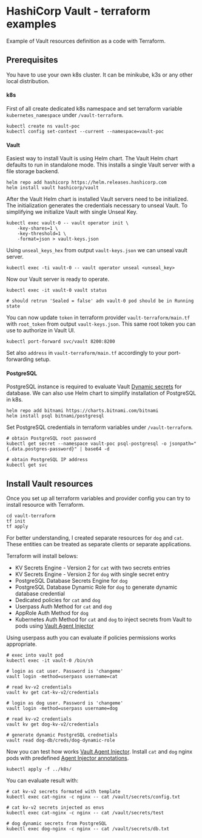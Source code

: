 # HashiCorp Vault - terraform examples

Example of Vault resources definition as a code with Terraform.

## Prerequisites

You have to use your own k8s cluster. It can be minikube, k3s or any other local distribution.


#### k8s

First of all create dedicated k8s namespace and set terraform variable `kubernetes_namespace` under `/vault-terraform`.

```
kubectl create ns vault-poc
kubectl config set-context --current --namespace=vault-poc
```

#### Vault 

Easiest way to install Vault is using Helm chart.
The Vault Helm chart defaults to run in standalone mode. This installs a single Vault server with a file storage backend.

```
helm repo add hashicorp https://helm.releases.hashicorp.com
helm install vault hashicorp/vault
```

After the Vault Helm chart is installed Vault servers need to be initialized. The initialization generates the credentials necessary to unseal Vault.
To simplifying we initialize Vault with single Unseal Key.

```
kubectl exec vault-0 -- vault operator init \
    -key-shares=1 \
    -key-threshold=1 \
    -format=json > vault-keys.json
```

Using `unseal_keys_hex` from output `vault-keys.json` we can unseal vault server.

```
kubectl exec -ti vault-0 -- vault operator unseal <unseal_key>
```

Now our Vault server is ready to operate.

```
kubectl exec -it vault-0 vault status

# should retrun 'Sealed = false' adn vault-0 pod should be in Running state
```

You can now update `token` in terraform provider `vault-terraform/main.tf` with `root_token` from output `vault-keys.json`.
This same root token you can use to authorize in Vault UI.

```
kubectl port-forward svc/vault 8200:8200
```

Set also `address` in `vault-terraform/main.tf` accordingly to your port-forwarding setup.

#### PostgreSQL

PostgreSQL instance is required to evaluate Vault [Dynamic secrets](https://developer.hashicorp.com/vault/docs/secrets/databases) for database.
We can also use Helm chart to simplify installation of PostgreSQL in k8s.

```
helm repo add bitnami https://charts.bitnami.com/bitnami
helm install psql bitnami/postgresql

```

Set PostgreSQL credentials in terraform variables under `/vault-terraform`.

```
# obtain PostgreSQL root password
kubectl get secret --namespace vault-poc psql-postgresql -o jsonpath="{.data.postgres-password}" | base64 -d

# obtain PostgreSQL IP address
kubectl get svc
```

## Install Vault resources

Once you set up all terraform variables and provider config you can try to install resource with Terraform.

```
cd vault-terraform
tf init 
tf apply 
```

For better understanding, I created separate resources for `dog` and `cat`. 
These entities can be treated as separate clients or separate applications.

Terraform will install belows:
* KV Secrets Engine - Version 2 for `cat` with two secrets entries
* KV Secrets Engine - Version 2 for `dog` with single secret entry
* PostgreSQL Database Secrets Engine for `dog`
* PostgreSQL Database Dynamic Role for `dog` to generate dynamic database credential
* Dedicated policies for `cat` and `dog`
* Userpass Auth Method for `cat` and `dog`
* AppRole Auth Method for `dog`
* Kubernetes Auth Method for `cat` and `dog` to inject secrets from Vault to pods using [Vault Agent Injector](https://developer.hashicorp.com/vault/docs/platform/k8s/injector)

Using userpass auth you can evaluate if policies permissions works appropriate.

```
# exec into vault pod
kubectl exec -it vault-0 /bin/sh

# login as cat user. Password is 'changeme'
vault login -method=userpass username=cat

# read kv-v2 credentials
vault kv get cat-kv-v2/credentials

# login as dog user. Password is 'changeme'
vault login -method=userpass username=dog

# read kv-v2 credentials
vault kv get dog-kv-v2/credentials

# generate dynamic PostgreSQL crednetials
vault read dog-db/creds/dog-dynamic-role
```

Now you can test how works [Vault Agent Injector](https://developer.hashicorp.com/vault/docs/platform/k8s/injector).
Install `cat` and `dog` nginx pods with predefined [Agent Injector annotations](https://developer.hashicorp.com/vault/docs/platform/k8s/injector/annotations).

```
kubectl apply -f ../k8s/
```

You can evaluate result with:

```
# cat kv-v2 secrets formated with template
kubectl exec cat-nginx -c nginx -- cat /vault/secrets/config.txt

# cat kv-v2 secrets injected as envs
kubectl exec cat-nginx -c nginx -- cat /vault/secrets/test

# dog dynamic secrets from PostgreSQL
kubectl exec dog-nginx -c nginx -- cat /vault/secrets/db.txt
```